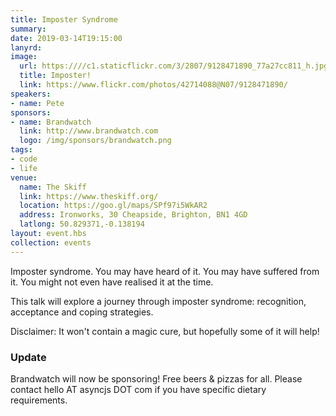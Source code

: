 ```yaml
---
title: Imposter Syndrome
summary:
date: 2019-03-14T19:15:00
lanyrd:
image:
  url: https:////c1.staticflickr.com/3/2807/9128471890_77a27cc811_h.jpg
  title: Imposter!
  link: https://www.flickr.com/photos/42714088@N07/9128471890/
speakers:
- name: Pete
sponsors:
- name: Brandwatch
  link: http://www.brandwatch.com
  logo: /img/sponsors/brandwatch.png
tags:
- code
- life
venue:
  name: The Skiff
  link: https://www.theskiff.org/
  location: https://goo.gl/maps/SPf97i5WkAR2
  address: Ironworks, 30 Cheapside, Brighton, BN1 4GD
  latlong: 50.829371,-0.138194
layout: event.hbs
collection: events
---
```


Imposter syndrome. You may have heard of it. You may have suffered from it. You might not even have realised it at the time.

This talk will explore a journey through imposter syndrome: recognition, acceptance and coping strategies.

Disclaimer: It won't contain a magic cure, but hopefully some of it will help!

### Update

Brandwatch will now be sponsoring! Free beers & pizzas for all. Please contact hello AT asyncjs DOT com if you have specific dietary requirements.
